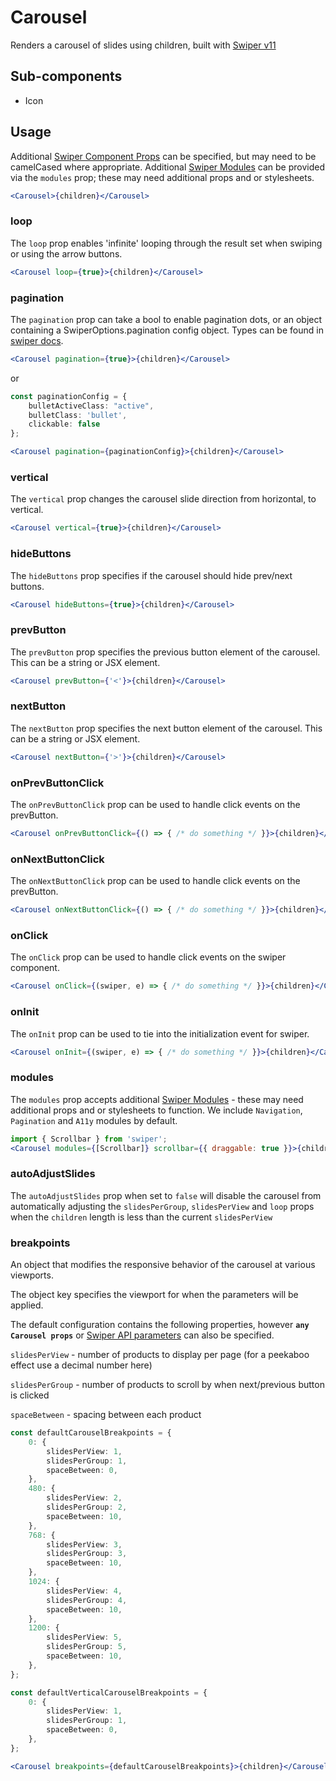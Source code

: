 # Carousel

Renders a carousel of slides using children, built with [Swiper v11](https://swiperjs.com/get-started)

## Sub-components
- Icon

## Usage

Additional [Swiper Component Props](https://swiperjs.com/react#swiper-props) can be specified, but may need to be camelCased where appropriate.
Additional [Swiper Modules](https://swiperjs.com/swiper-api#modules) can be provided via the `modules` prop; these may need additional props and or stylesheets.

```jsx
<Carousel>{children}</Carousel>
```
### loop
The `loop` prop enables 'infinite' looping through the result set when swiping or using the arrow buttons.

```jsx
<Carousel loop={true}>{children}</Carousel>
```

### pagination
The `pagination` prop can take a bool to enable pagination dots, or an object containing a SwiperOptions.pagination config object. Types can be found in [swiper docs](https://swiperjs.com/swiper-api#pagination). 

```jsx
<Carousel pagination={true}>{children}</Carousel>
```

or

```typescript
const paginationConfig = {
	bulletActiveClass: "active",
	bulletClass: 'bullet',
	clickable: false
};
```
```jsx
<Carousel pagination={paginationConfig}>{children}</Carousel>
```

### vertical 
The `vertical` prop changes the carousel slide direction from horizontal, to vertical. 

```jsx
<Carousel vertical={true}>{children}</Carousel>
```

### hideButtons
The `hideButtons` prop specifies if the carousel should hide prev/next buttons.

```jsx
<Carousel hideButtons={true}>{children}</Carousel>
```

### prevButton
The `prevButton` prop specifies the previous button element of the carousel. This can be a string or JSX element. 

```jsx
<Carousel prevButton={'<'}>{children}</Carousel>
```

### nextButton
The `nextButton` prop specifies the next button element of the carousel. This can be a string or JSX element. 

```jsx
<Carousel nextButton={'>'}>{children}</Carousel>
```

### onPrevButtonClick
The `onPrevButtonClick` prop can be used to handle click events on the prevButton.

```jsx
<Carousel onPrevButtonClick={() => { /* do something */ }}>{children}</Carousel>
```

### onNextButtonClick
The `onNextButtonClick` prop can be used to handle click events on the prevButton.

```jsx
<Carousel onNextButtonClick={() => { /* do something */ }}>{children}</Carousel>
```

### onClick
The `onClick` prop can be used to handle click events on the swiper component.

```jsx
<Carousel onClick={(swiper, e) => { /* do something */ }}>{children}</Carousel>
```

### onInit
The `onInit` prop can be used to tie into the initialization event for swiper.

```jsx
<Carousel onInit={(swiper, e) => { /* do something */ }}>{children}</Carousel>
```

### modules
The `modules` prop accepts additional [Swiper Modules](https://swiperjs.com/swiper-api#modules) - these may need additional props and or stylesheets to function. We include `Navigation`, `Pagination` and `A11y` modules by default.

```jsx
import { Scrollbar } from 'swiper';
<Carousel modules={[Scrollbar]} scrollbar={{ draggable: true }}>{children}</Carousel>
```

### autoAdjustSlides
The `autoAdjustSlides` prop when set to `false` will disable the carousel from automatically adjusting the `slidesPerGroup`, `slidesPerView` and `loop` props when the `children` length is less than the current `slidesPerView`

### breakpoints
An object that modifies the responsive behavior of the carousel at various viewports. 

The object key specifies the viewport for when the parameters will be applied. 

The default configuration contains the following properties, however **`any Carousel props`** or [Swiper API parameters](https://swiperjs.com/react#swiper-props) can also be specified. 

`slidesPerView` - number of products to display per page (for a peekaboo effect use a decimal number here)

`slidesPerGroup` - number of products to scroll by when next/previous button is clicked

`spaceBetween` - spacing between each product

```typescript
const defaultCarouselBreakpoints = {
	0: {
		slidesPerView: 1,
		slidesPerGroup: 1,
		spaceBetween: 0,
	},
	480: {
		slidesPerView: 2,
		slidesPerGroup: 2,
		spaceBetween: 10,
	},
	768: {
		slidesPerView: 3,
		slidesPerGroup: 3,
		spaceBetween: 10,
	},
	1024: {
		slidesPerView: 4,
		slidesPerGroup: 4,
		spaceBetween: 10,
	},
	1200: {
		slidesPerView: 5,
		slidesPerGroup: 5,
		spaceBetween: 10,
	},
};

const defaultVerticalCarouselBreakpoints = {
	0: {
		slidesPerView: 1,
		slidesPerGroup: 1,
		spaceBetween: 0,
	},
};
```

```jsx
<Carousel breakpoints={defaultCarouselBreakpoints}>{children}</Carousel>
```
